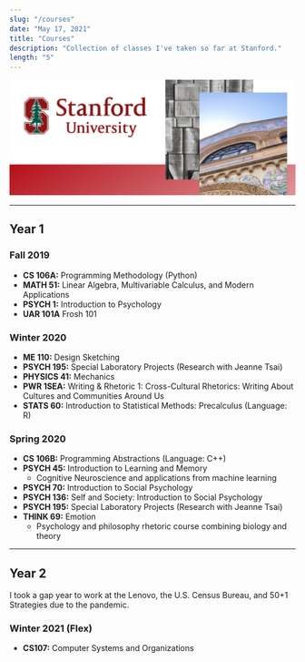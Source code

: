 ```yaml
---
slug: "/courses"
date: "May 17, 2021"
title: "Courses"
description: "Collection of classes I've taken so far at Stanford."
length: "5"
---
```


![Design showcasing Stanford University logo, photo of Memorial Church overlayed on a black and white image of book pages.](../images/other/courses.png)

---

## Year 1
### Fall 2019
* **CS 106A:** Programming Methodology (Python)
* **MATH 51:** Linear Algebra, Multivariable Calculus, and Modern Applications
* **PSYCH 1:** Introduction to Psychology
* **UAR 101A** Frosh 101

### Winter 2020
* **ME 110:** Design Sketching
* **PSYCH 195:** Special Laboratory Projects (Research with Jeanne Tsai)
* **PHYSICS 41:** Mechanics
* **PWR 1SEA:** Writing & Rhetoric 1: Cross-Cultural Rhetorics: Writing About Cultures and Communities Around Us
* **STATS 60:** Introduction to Statistical Methods: Precalculus (Language: R)

### Spring 2020
* **CS 106B:** Programming Abstractions (Language: C++)
* **PSYCH 45:** Introduction to Learning and Memory
  * Cognitive Neuroscience and applications from machine learning
* **PSYCH 70:** Introduction to Social Psychology
* **PSYCH 136:** Self and Society: Introduction to Social Psychology
* **PSYCH 195:** Special Laboratory Projects (Research with Jeanne Tsai)
* **THINK 69:** Emotion
  * Psychology and philosophy rhetoric course combining biology and theory

---

## Year 2

I took a gap year to work at the Lenovo, the U.S. Census Bureau, and 50+1 Strategies due to the pandemic. 

### Winter 2021 (Flex)
* **CS107:** Computer Systems and Organizations
